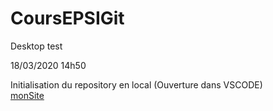 # CoursEPSIGit
Desktop test

18/03/2020 14h50

Initialisation du repository en local (Ouverture dans VSCODE)<br>
[monSite](http://bastien.leviez.fr)
